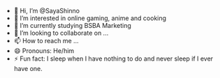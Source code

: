 - 👋 Hi, I’m @SayaShinno
- 👀 I’m interested in online gaming, anime and cooking
- 🌱 I’m currently studying BSBA Marketing
- 💞️ I’m looking to collaborate on ...
- 📫 How to reach me ...
- 😄 Pronouns: He/him
- ⚡ Fun fact: I sleep when I have nothing to do and never sleep if I ever have one.

<!---
SayaShinno/SayaShinno is a ✨ special ✨ repository because its `README.md` (this file) appears on your GitHub profile.
You can click the Preview link to take a look at your changes.
--->
